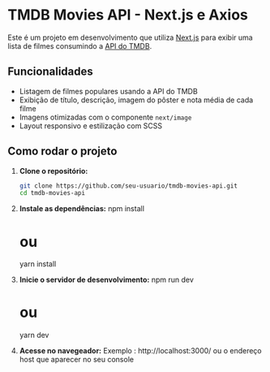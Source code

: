 # TMDB Movies API - Next.js e Axios

Este é um projeto em desenvolvimento que utiliza [Next.js](https://nextjs.org/) para exibir uma lista de filmes consumindo a [API do TMDB](https://www.themoviedb.org/documentation/api).

## Funcionalidades

- Listagem de filmes populares usando a API do TMDB
- Exibição de título, descrição, imagem do pôster e nota média de cada filme
- Imagens otimizadas com o componente `next/image`
- Layout responsivo e estilização com SCSS

## Como rodar o projeto

1. **Clone o repositório:**
   ```bash
   git clone https://github.com/seu-usuario/tmdb-movies-api.git
   cd tmdb-movies-api

2. **Instale as dependências:**
    npm install
    # ou
    yarn install

3. **Inicie o servidor de desenvolvimento:**
    npm run dev
    # ou
    yarn dev

4. **Acesse no navegeador:**
    Exemplo : http://localhost:3000/ ou o endereço host que aparecer no seu console
